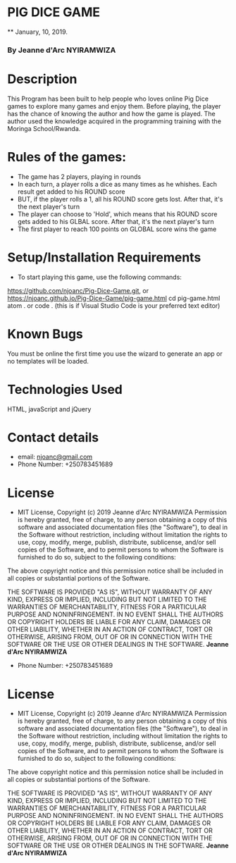 # PIG DICE GAME

\*\* January, 10, 2019.

### By **Jeanne d'Arc NYIRAMWIZA**

# Description

This Program has been built to help people who loves online Pig Dice games to explore many games and enjoy them. Before playing, the player has the chance of knowing the author and how the game is played. The author used the knowledge acquired in the programming training with the Moringa School/Rwanda.

# Rules of the games:

- The game has 2 players, playing in rounds
- In each turn, a player rolls a dice as many times as he whishes. Each result get added to his ROUND score
- BUT, if the player rolls a 1, all his ROUND score gets lost. After that, it's the next player's turn
- The player can choose to 'Hold', which means that his ROUND score gets added to his GLBAL score. After that, it's the next player's turn
- The first player to reach 100 points on GLOBAL score wins the game

# Setup/Installation Requirements

- To start playing this game, use the following commands:

https://github.com/njoanc/Pig-Dice-Game.git, or https://njoanc.github.io/Pig-Dice-Game/pig-game.html
cd pig-game.html atom . or
code . (this is if Visual Studio Code is your preferred text editor)

# Known Bugs

You must be online the first time you use the wizard to generate an app or no templates will be loaded.

# Technologies Used

HTML, javaScript and jQuery

# Contact details

- email: njoanc@gmail.com
- Phone Number: +250783451689

# License

- MIT License,
  Copyright (c) 2019 Jeanne d'Arc NYIRAMWIZA
  Permission is hereby granted, free of charge, to any person obtaining a copy of this software and associated documentation files (the "Software"), to deal in the Software without restriction, including without limitation the rights to use, copy, modify, merge, publish, distribute, sublicense, and/or sell copies of the Software, and to permit persons to whom the Software is furnished to do so, subject to the following conditions:

The above copyright notice and this permission notice shall be included in all copies or substantial portions of the Software.

THE SOFTWARE IS PROVIDED "AS IS", WITHOUT WARRANTY OF ANY KIND, EXPRESS OR IMPLIED, INCLUDING BUT NOT LIMITED TO THE WARRANTIES OF MERCHANTABILITY, FITNESS FOR A PARTICULAR PURPOSE AND NONINFRINGEMENT. IN NO EVENT SHALL THE AUTHORS OR COPYRIGHT HOLDERS BE LIABLE FOR ANY CLAIM, DAMAGES OR OTHER LIABILITY, WHETHER IN AN ACTION OF CONTRACT, TORT OR OTHERWISE, ARISING FROM, OUT OF OR IN CONNECTION WITH THE SOFTWARE OR THE USE OR OTHER DEALINGS IN THE SOFTWARE.
**Jeanne d'Arc NYIRAMWIZA**

- Phone Number: +250783451689

# License

- MIT License,
  Copyright (c) 2019 Jeanne d'Arc NYIRAMWIZA
  Permission is hereby granted, free of charge, to any person obtaining a copy of this software and associated documentation files (the "Software"), to deal in the Software without restriction, including without limitation the rights to use, copy, modify, merge, publish, distribute, sublicense, and/or sell copies of the Software, and to permit persons to whom the Software is furnished to do so, subject to the following conditions:

The above copyright notice and this permission notice shall be included in all copies or substantial portions of the Software.

THE SOFTWARE IS PROVIDED "AS IS", WITHOUT WARRANTY OF ANY KIND, EXPRESS OR IMPLIED, INCLUDING BUT NOT LIMITED TO THE WARRANTIES OF MERCHANTABILITY, FITNESS FOR A PARTICULAR PURPOSE AND NONINFRINGEMENT. IN NO EVENT SHALL THE AUTHORS OR COPYRIGHT HOLDERS BE LIABLE FOR ANY CLAIM, DAMAGES OR OTHER LIABILITY, WHETHER IN AN ACTION OF CONTRACT, TORT OR OTHERWISE, ARISING FROM, OUT OF OR IN CONNECTION WITH THE SOFTWARE OR THE USE OR OTHER DEALINGS IN THE SOFTWARE.
**Jeanne d'Arc NYIRAMWIZA**
